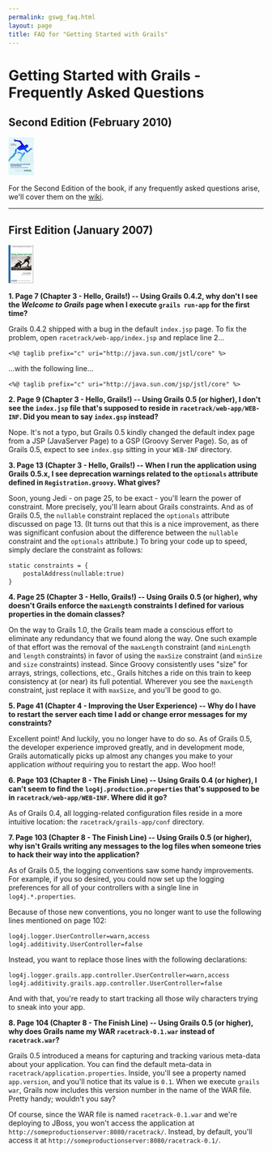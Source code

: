 ```yaml
---
permalink: gswg_faq.html
layout: page
title: FAQ for "Getting Started with Grails"
---
```

# Getting Started with Grails - Frequently Asked Questions

## Second Edition (February 2010)

![Getting Started With Grails, Second Edition](/images/getting-started-with-grails-v2-header.jpg)

For the Second Edition of the book, if any frequently asked questions arise, we'll cover them on the [wiki](http://wiki.github.com/scottdavis99/gswg-v2/ "FAQ for Getting Started With Grails, Second Edition").

----

## First Edition (January 2007)

![Getting Started With Grails, First Edition](/images/getting-started-with-grails-header.png)

**1. Page 7 (Chapter 3 - Hello, Grails!) -- Using Grails 0.4.2, why don't I see the *Welcome to Grails* page when I execute `grails run-app` for the first time?**

Grails 0.4.2 shipped with a bug in the default `index.jsp` page.  To fix the problem, open `racetrack/web-app/index.jsp` and replace line 2...

    <%@ taglib prefix="c" uri="http://java.sun.com/jstl/core" %>

...with the following line...				     

    <%@ taglib prefix="c" uri="http://java.sun.com/jsp/jstl/core" %>

**2. Page 9 (Chapter 3 - Hello, Grails!) -- Using Grails 0.5 (or higher), I don't see the `index.jsp` file that's supposed to reside in `racetrack/web-app/WEB-INF`.  Did you mean to say `index.gsp` instead?**

Nope.  It's not a typo, but Grails 0.5 kindly changed the default index page from a JSP (JavaServer Page) to a GSP (Groovy Server Page).  So, as of Grails 0.5, expect to see `index.gsp` sitting in your `WEB-INF` directory.


**3. Page 13 (Chapter 3 - Hello, Grails!) --  When I run the application using Grails 0.5.x, I see deprecation warnings related to the `optionals` attribute defined in `Registration.groovy`.  What gives?**

Soon, young Jedi - on page 25, to be exact - you'll learn the power of constraint.  More precisely, you'll learn about Grails constraints.  And as of Grails 0.5, the `nullable` constraint replaced the `optionals` attribute discussed on page 13.  (It turns out that this is a nice improvement, as there was significant confusion about the difference between the `nullable` constraint and the `optionals` attribute.)  To bring your code up to speed, simply declare the constraint as follows:

    static constraints = {
        postalAddress(nullable:true)
    }

**4. Page 25 (Chapter 3 - Hello, Grails!) --  Using Grails 0.5 (or higher), why doesn't Grails enforce the `maxLength` constraints I defined for various properties in the domain classes?**

On the way to Grails 1.0, the Grails team made a conscious effort to eliminate any redundancy that we found along the way.  One such example of that effort was the removal of the `maxLength` constraint (and `minLength` and `length` constraints) in favor of using the `maxSize` constraint (and `minSize` and `size` constraints) instead.  Since Groovy consistently uses "size" for arrays, strings, collections, etc., Grails hitches a ride on this train to keep consistency at (or near) its full potential.  Wherever you see the `maxLength` constraint, just replace it with `maxSize`, and you'll be good to go.

**5. Page 41 (Chapter 4 - Improving the User Experience) --  Why do I have to restart the server each time I add or change error messages for my constraints?**

Excellent point!  And luckily, you no longer have to do so.  As of Grails 0.5, the developer experience improved greatly, and in development mode, Grails automatically picks up almost any changes you make to your application *without* requiring you to restart the app.  Woo hoo!!

**6. Page 103 (Chapter 8 - The Finish Line) --  Using Grails 0.4 (or higher), I can't seem to find the `log4j.production.properties` that's supposed to be in `racetrack/web-app/WEB-INF`.  Where did it go?**

As of Grails 0.4, all logging-related configuration files reside in a more intuitive location: the  `racetrack/grails-app/conf` directory.  

**7. Page 103 (Chapter 8 - The Finish Line) --  Using Grails 0.5 (or higher), why isn't Grails  writing any messages to the log files when someone tries to hack their way into the application?**

As of Grails 0.5, the logging conventions saw some handy improvements.  For example, if you so desired, you could now set up the logging preferences for all of your controllers with a single line in `log4j.*.properties`.

Because of those new conventions, you no longer want to use the following lines mentioned on page 102:

    log4j.logger.UserController=warn,access
    log4j.additivity.UserController=false

Instead, you want to replace those lines with the following declarations:

    log4j.logger.grails.app.controller.UserController=warn,access
    log4j.additivity.grails.app.controller.UserController=false

And with that, you're ready to start tracking all those wily characters trying to sneak into your app.

**8. Page 104 (Chapter 8 - The Finish Line) --  Using Grails 0.5 (or higher), why does Grails name my WAR `racetrack-0.1.war` instead of `racetrack.war`?**

Grails 0.5 introduced a means for capturing and tracking various meta-data about your application.  You can find the default meta-data in `racetrack/application.properties`.  Inside, you'll see a property named `app.version`, and you'll notice that its value is `0.1`.  When we execute `grails war`, Grails now includes this version number in the name of the WAR file.  Pretty handy; wouldn't you say?

Of course, since the WAR file is named `racetrack-0.1.war` and we're deploying to JBoss, you won't access the application at `http://someproductionserver:8080/racetrack/`.  Instead, by default, you'll access it at `http://someproductionserver:8080/racetrack-0.1/`.
